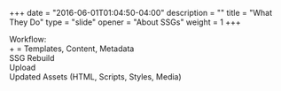 +++
date = "2016-06-01T01:04:50-04:00"
description = ""
title = "What They Do"
type = "slide"
opener = "About SSGs"
weight = 1
+++
<div class="big-bold">
  <div class="mar-top3 fg-green center uline">
  Workflow:
  </div>
  <div class="center mar-top-2 fg-pink">
    <i class="fa fa-male"></i>
    +
    <i class="fa fa-keyboard-o"></i>
    =
    Templates, Content, Metadata
  </div>
  <div class="center mar-top-1 fg-pink">
    <i class="fa fa-long-arrow-down"></i>
  </div>
  <div class="center mar-top fg-pink">
    <i class="fa fa-magic"></i>
    SSG Rebuild
  </div>
  <div class="center mar-top fg-pink">
    <i class="fa fa-long-arrow-down"></i>
  </div>
  <div class="center mar-top fg-pink">
    <i class="fa fa-upload"></i>
    Upload
  </div>
  <div class="center mar-top fg-pink">
    <i class="fa fa-long-arrow-down"></i>
  </div>
  <div class="center mar-top fg-gold">
    <i class="fa fa-trophy"></i>
    Updated Assets (HTML, Scripts, Styles, Media)
  </div>
</div>
